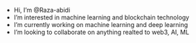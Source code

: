 - Hi, I’m @Raza-abidi
- I’m interested in machine learning and blockchain technology
- I’m currently working on machine learning and deep learning
- I’m looking to collaborate on anything realted to web3, AI, ML
<!---
Raza-husain/Raza-husain is a ✨ special ✨ repository because its `README.md` (this file) appears on your GitHub profile.
You can click the Preview link to take a look at your changes.
--->
